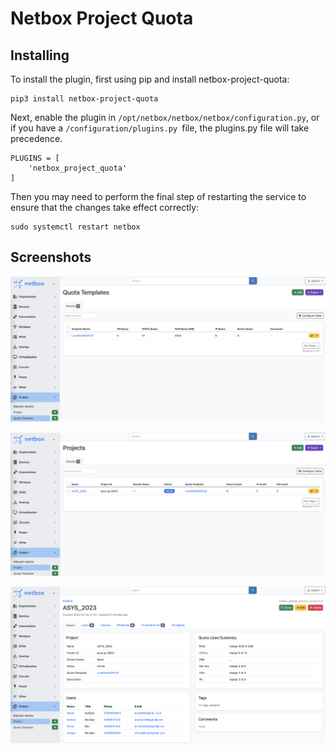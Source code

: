 # Netbox Project Quota

## Installing

To install the plugin, first using pip and install netbox-project-quota:

```
pip3 install netbox-project-quota
```

Next, enable the plugin in `/opt/netbox/netbox/netbox/configuration.py`, or if you have a `/configuration/plugins.py `file, the plugins.py file will take precedence.

```
PLUGINS = [
    'netbox_project_quota'
]
```

Then you may need to perform the final step of restarting the service to ensure that the changes take effect correctly:

```
sudo systemctl restart netbox
```

## Screenshots

![](./images/quotatemplate.png)

![](./images/projectquota.png)

![](./images/projectdetail.png)
